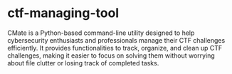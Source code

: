 # ctf-managing-tool
CMate is a Python-based command-line utility designed to help cybersecurity enthusiasts and professionals manage their CTF challenges efficiently. It provides functionalities to track, organize, and clean up CTF challenges, making it easier to focus on solving them without worrying about file clutter or losing track of completed tasks.
